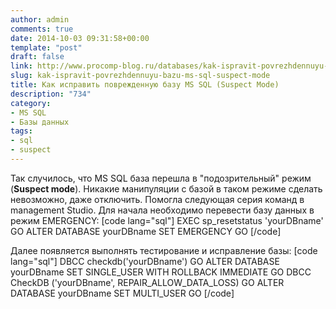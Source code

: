 ```yaml
---
author: admin
comments: true
date: 2014-10-03 09:31:58+00:00
template: "post"
draft: false
link: http://www.procomp-blog.ru/databases/kak-ispravit-povrezhdennuyu-bazu-ms-sql-suspect-mode/
slug: kak-ispravit-povrezhdennuyu-bazu-ms-sql-suspect-mode
title: Как исправить поврежденную базу MS SQL (Suspect Mode)
description: "734"
category:
- MS SQL
- Базы данных
tags:
- sql
- suspect
---
```


Так случилось, что MS SQL база перешла в "подозрительный" режим (**Suspect mode**). Никакие манипуляции с базой в таком режиме сделать невозможно, даже отключить. Помогла следующая серия команд в management Studio.
Для начала необходимо перевести базу данных в режим EMERGENCY:
[code lang="sql"]
EXEC sp_resetstatus 'yourDBname'
GO
ALTER DATABASE yourDBname SET EMERGENCY
GO
[/code]

Далее появляется выполнять тестирование и исправление базы:
[code lang="sql"]
DBCC checkdb('yourDBname')
GO
ALTER DATABASE yourDBname SET SINGLE_USER WITH ROLLBACK IMMEDIATE
GO
DBCC CheckDB ('yourDBname', REPAIR_ALLOW_DATA_LOSS)
GO
ALTER DATABASE yourDBname SET MULTI_USER
GO
[/code]
